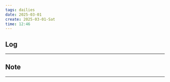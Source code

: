 ```yaml
---
tags: dailies  
date: 2025-03-01
create: 2025-03-01-Sat
time: 12:46
---
```

## Log
---


## Note
---

